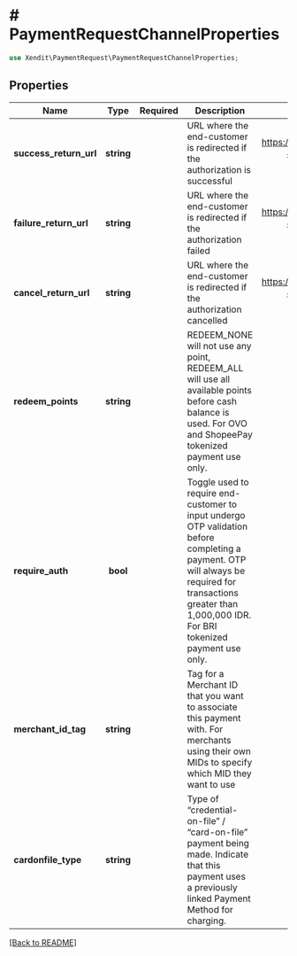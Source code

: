 # # PaymentRequestChannelProperties


```php
use Xendit\PaymentRequest\PaymentRequestChannelProperties;
```

## Properties

| Name | Type | Required | Description | Examples |
|------------|:-------------:|:-------------:|-------------|:-------------:|
| **success_return_url** | **string** |  | URL where the end-customer is redirected if the authorization is successful | https://webhook.site/f4b755f5-4770-4a11-8c72-cc0b3cc6b882 |
| **failure_return_url** | **string** |  | URL where the end-customer is redirected if the authorization failed | https://webhook.site/f4b755f5-4770-4a11-8c72-cc0b3cc6b882 |
| **cancel_return_url** | **string** |  | URL where the end-customer is redirected if the authorization cancelled | https://webhook.site/f4b755f5-4770-4a11-8c72-cc0b3cc6b882 |
| **redeem_points** | **string** |  | REDEEM_NONE will not use any point, REDEEM_ALL will use all available points before cash balance is used. For OVO and ShopeePay tokenized payment use only. | REDEEM_NONE |
| **require_auth** | **bool** |  | Toggle used to require end-customer to input undergo OTP validation before completing a payment. OTP will always be required for transactions greater than 1,000,000 IDR. For BRI tokenized payment use only. | false |
| **merchant_id_tag** | **string** |  | Tag for a Merchant ID that you want to associate this payment with. For merchants using their own MIDs to specify which MID they want to use | null |
| **cardonfile_type** | **string** |  | Type of “credential-on-file” / “card-on-file” payment being made. Indicate that this payment uses a previously linked Payment Method for charging. | RECURRING |


[[Back to README]](../../README.md)
